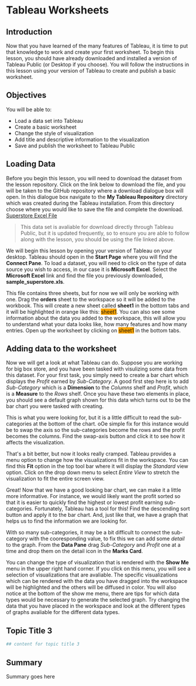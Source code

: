 # Tableau Worksheets

## Introduction
Now that you have learned of the many features of Tableau, it is time to put that knowledge to work and create your first worksheet. To begin this lesson, you should have already downloaded and installed a version of Tableau Public (or Desktop if you choose). You will follow the instructions in this lesson using your version of Tableau to create and publish a basic worksheet.

## Objectives
You will be able to: 
* Load a data set into Tableau
* Create a basic worksheet
* Change the style of visualization
* Add title and descriptive information to the visualization
* Save and publish the worksheet to Tableau Public


## Loading Data

Before you begin this lesson, you will need to download the dataset from the lesson repository. Click on the link below to download the file, and you will be taken to the GitHub repository where a download dialogue box will open. In this dialogue box navigate to the __My Tableau Repository__ directory which was created during the Tableau installation. From this directory choose where you would like to save the file and complete the download.
<a href="https://github.com/learn-co-curriculum/dsc-tableau-worksheets-lab/raw/main/data/sample_superstore.xls" download target="_blank" download="sample_superstore.xls">Superstore Excel File</a>  
> This data set is avaliable for download directly through Tableau Public, but it is updated frequently, so to ensure you are able to follow along with the lesson, you should be using the file linked above.

We will begin this lesson by opening your version of Tableau on your desktop. Tableau should open in the __Start Page__ where you will find the __Connect Pane__. To load a dataset, you will need to click on the type of data source you wish to access, in our case it is __Microsoft Excel__. Select the __Microsoft Excel__ link and find the file you previously downloaded, __sample_superstore.xls__.

This file contains three sheets, but for now we will only be working with one. Drag the __orders__ sheet to the workspace so it will be added to the workbook. This will create a new sheet called __sheet1__ in the bottom tabs and it will be highlighted in orange like this: <a style="background-color:orange">sheet1</a>. You can also see some information about the data you added to the workspace, this will allow you to understand what your data looks like, how many features and how many entries. Open up the worksheet by clicking on <a style="background-color:orange">sheet1</a> in the bottom tabs.

## Adding data to the worksheet

Now we will get a look at what Tableau can do. Suppose you are working for big box store, and you have been tasked with visulizing some data from this dataset. For your first task, you simply need to create a bar chart which displays the _Profit_ earned by _Sub-Category_. A good first step here is to add _Sub-Category_ which is a __Dimension__ to the _Columns_ shelf and _Profit_, which is a __Measure__ to the _Rows_ shelf. Once you have these two elements in place, you should see a default graph shown for this data which turns out to be the bar chart you were tasked with creating. 

This is what you were looking for, but it is a little difficult to read the sub-categories at the bottom of the chart. oOe simple fix for this instance would be to swap the axis so the sub-categories become the rows and the profit becomes the columns. Find the swap-axis button and click it to see how it affects the visualization.

That's a bit better, but now it looks really cramped. Tableau provides a menu option to change how the visualizations fit in the workspace. You can find this __Fit__ option in the top tool bar where it will display the _Standard_ view option.  Click on the drop down menu to select _Entire View_ to stretch the visualization to fit the entire screen view.

Great! Now that we have a good looking bar chart, we can make it a little more informative. For instance, we would likely want the profit sorted so that it is easier to quickly find the highest or lowest profit earning sub-categories. Fortunately, Tableau has a tool for this! Find the descending sort button and apply it to the bar chart. And, just like that, we have a graph that helps us to find the information we are looking for.

With so many sub-categories, it may be a bit difficult to connect the sub-category with the cooresponding value, to fix this we can add some _detail_ to the graph. From the __Data Pane__ drag _Sub-Category_ and _Profit_ one at a time and drop them on the detail icon in the __Marks Card__.

You can change the type of visualization that is rendered with the __Show Me__ menu in the upper right hand corner.  If you click on this menu, you will see a selection of visualizations that are avaliable. The specific visualizations which can be rendered with the data you have dragged into the workspace will be highlighted and the others will be diffused in color. You will also notice at the bottom of the show me menu, there are tips for which data types would be necessary to generate the selected graph. Try changing the data that you have placed in the workspace and look at the different types of graphs avaliable for the different data types. 

## Topic Title 3


```python
## content for topic title 3
```

## Summary
Summary goes here
